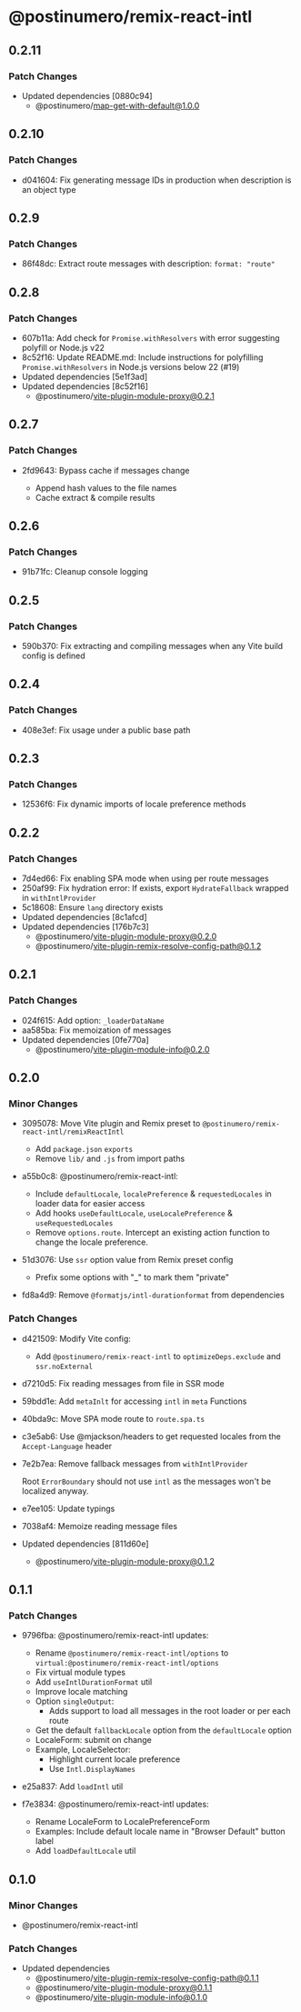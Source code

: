 # @postinumero/remix-react-intl

## 0.2.11

### Patch Changes

- Updated dependencies [0880c94]
  - @postinumero/map-get-with-default@1.0.0

## 0.2.10

### Patch Changes

- d041604: Fix generating message IDs in production when description is an object type

## 0.2.9

### Patch Changes

- 86f48dc: Extract route messages with description: `format: "route"`

## 0.2.8

### Patch Changes

- 607b11a: Add check for `Promise.withResolvers` with error suggesting polyfill or Node.js v22
- 8c52f16: Update README.md: Include instructions for polyfilling `Promise.withResolvers` in Node.js versions below 22 (#19)
- Updated dependencies [5e1f3ad]
- Updated dependencies [8c52f16]
  - @postinumero/vite-plugin-module-proxy@0.2.1

## 0.2.7

### Patch Changes

- 2fd9643: Bypass cache if messages change

  - Append hash values to the file names
  - Cache extract & compile results

## 0.2.6

### Patch Changes

- 91b71fc: Cleanup console logging

## 0.2.5

### Patch Changes

- 590b370: Fix extracting and compiling messages when any Vite build config is defined

## 0.2.4

### Patch Changes

- 408e3ef: Fix usage under a public base path

## 0.2.3

### Patch Changes

- 12536f6: Fix dynamic imports of locale preference methods

## 0.2.2

### Patch Changes

- 7d4ed66: Fix enabling SPA mode when using per route messages
- 250af99: Fix hydration error: If exists, export `HydrateFallback` wrapped in `withIntlProvider`
- 5c18608: Ensure `lang` directory exists
- Updated dependencies [8c1afcd]
- Updated dependencies [176b7c3]
  - @postinumero/vite-plugin-module-proxy@0.2.0
  - @postinumero/vite-plugin-remix-resolve-config-path@0.1.2

## 0.2.1

### Patch Changes

- 024f615: Add option: `_loaderDataName`
- aa585ba: Fix memoization of messages
- Updated dependencies [0fe770a]
  - @postinumero/vite-plugin-module-info@0.2.0

## 0.2.0

### Minor Changes

- 3095078: Move Vite plugin and Remix preset to `@postinumero/remix-react-intl/remixReactIntl`

  - Add `package.json` `exports`
  - Remove `lib/` and `.js` from import paths

- a55b0c8: @postinumero/remix-react-intl:

  - Include `defaultLocale`, `localePreference` & `requestedLocales` in loader data for easier access
  - Add hooks `useDefaultLocale`, `useLocalePreference` & `useRequestedLocales`
  - Remove `options.route`. Intercept an existing action function to change the locale preference.

- 51d3076: Use `ssr` option value from Remix preset config

  - Prefix some options with "\_" to mark them "private"

- fd8a4d9: Remove `@formatjs/intl-durationformat` from dependencies

### Patch Changes

- d421509: Modify Vite config:

  - Add `@postinumero/remix-react-intl` to `optimizeDeps.exclude` and `ssr.noExternal`

- d7210d5: Fix reading messages from file in SSR mode
- 59bdd1e: Add `metaInlt` for accessing `intl` in `meta` Functions
- 40bda9c: Move SPA mode route to `route.spa.ts`
- c3e5ab6: Use @mjackson/headers to get requested locales from the `Accept-Language` header
- 7e2b7ea: Remove fallback messages from `withIntlProvider`

  Root `ErrorBoundary` should not use `intl` as the messages won't be localized anyway.

- e7ee105: Update typings
- 7038af4: Memoize reading message files
- Updated dependencies [811d60e]
  - @postinumero/vite-plugin-module-proxy@0.1.2

## 0.1.1

### Patch Changes

- 9796fba: @postinumero/remix-react-intl updates:

  - Rename `@postinumero/remix-react-intl/options` to `virtual:@postinumero/remix-react-intl/options`
  - Fix virtual module types
  - Add `useIntlDurationFormat` util
  - Improve locale matching
  - Option `singleOutput`:
    - Adds support to load all messages in the root loader or per each route
  - Get the default `fallbackLocale` option from the `defaultLocale` option
  - LocaleForm: submit on change
  - Example, LocaleSelector:
    - Highlight current locale preference
    - Use `Intl.DisplayNames`

- e25a837: Add `loadIntl` util
- f7e3834: @postinumero/remix-react-intl updates:

  - Rename LocaleForm to LocalePreferenceForm
  - Examples: Include default locale name in "Browser Default" button label
  - Add `loadDefaultLocale` util

## 0.1.0

### Minor Changes

- @postinumero/remix-react-intl

### Patch Changes

- Updated dependencies
  - @postinumero/vite-plugin-remix-resolve-config-path@0.1.1
  - @postinumero/vite-plugin-module-proxy@0.1.1
  - @postinumero/vite-plugin-module-info@0.1.0
